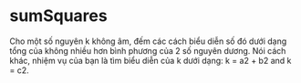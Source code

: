 # sumSquares
Cho một số nguyên k không âm, đếm các cách biểu diễn số đó dưới dạng tổng của không nhiều hơn bình phương của 2 số nguyên dương. Nói cách khác, nhiệm vụ của bạn là tìm biểu diễn của k dưới dạng: k = a2 + b2 and k = c2.
